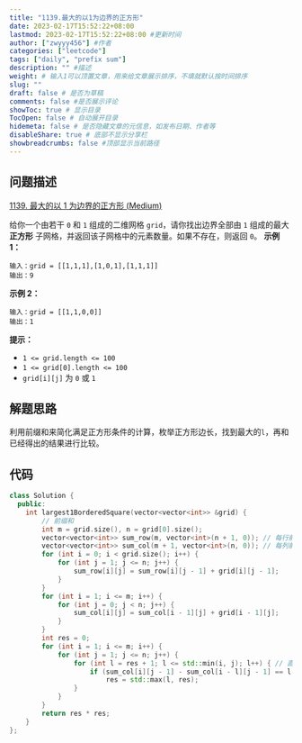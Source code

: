 ```yaml
---
title: "1139.最大的以1为边界的正方形"
date: 2023-02-17T15:52:22+08:00
lastmod: 2023-02-17T15:52:22+08:00 #更新时间
author: ["zwyyy456"] #作者
categories: ["leetcode"]
tags: ["daily", "prefix sum"]
description: "" #描述
weight: # 输入1可以顶置文章，用来给文章展示排序，不填就默认按时间排序
slug: ""
draft: false # 是否为草稿
comments: false #是否展示评论
showToc: true # 显示目录
TocOpen: false # 自动展开目录
hidemeta: false # 是否隐藏文章的元信息，如发布日期、作者等
disableShare: true # 底部不显示分享栏
showbreadcrumbs: false #顶部显示当前路径
---
```

## 问题描述
[1139. 最大的以 1 为边界的正方形 (Medium)](https://leetcode.cn/problems/largest-1-bordered-square/)

给你一个由若干 `0` 和 `1` 组成的二维网格 `grid`，请你找出边界全部由 `1` 组成的最大 **正方形**
子网格，并返回该子网格中的元素数量。如果不存在，则返回 `0`。
**示例 1：**
```
输入：grid = [[1,1,1],[1,0,1],[1,1,1]]
输出：9
```
**示例 2：**
```
输入：grid = [[1,1,0,0]]
输出：1
```
**提示：**
- `1 <= grid.length <= 100`
- `1 <= grid[0].length <= 100`
- `grid[i][j]` 为 `0` 或 `1`

## 解题思路
利用前缀和来简化满足正方形条件的计算，枚举正方形边长，找到最大的`l`，再和已经得出的结果进行比较。

## 代码
```cpp
class Solution {
  public:
    int largest1BorderedSquare(vector<vector<int>> &grid) {
        // 前缀和
        int m = grid.size(), n = grid[0].size();
        vector<vector<int>> sum_row(m, vector<int>(n + 1, 0)); // 每行前缀和
        vector<vector<int>> sum_col(m + 1, vector<int>(n, 0)); // 每列前缀和
        for (int i = 0; i < grid.size(); i++) {
            for (int j = 1; j <= n; j++) {
                sum_row[i][j] = sum_row[i][j - 1] + grid[i][j - 1];
            }
        }
        for (int i = 1; i <= m; i++) {
            for (int j = 0; j < n; j++) {
                sum_col[i][j] = sum_col[i - 1][j] + grid[i - 1][j];
            }
        }
        int res = 0;
        for (int i = 1; i <= m; i++) {
            for (int j = 1; j <= n; j++) {
                for (int l = res + 1; l <= std::min(i, j); l++) { // 直接从res开始
                    if (sum_col[i][j - 1] - sum_col[i - l][j - 1] == l && sum_row[i - 1][j] - sum_row[i - 1][j - l] == l && sum_col[i][j - l] - sum_col[i - l][j - l] == l && sum_row[i - l][j] - sum_row[i - l][j - l] == l)
                        res = std::max(l, res);
                }
            }
        }
        return res * res;
    }
};
```